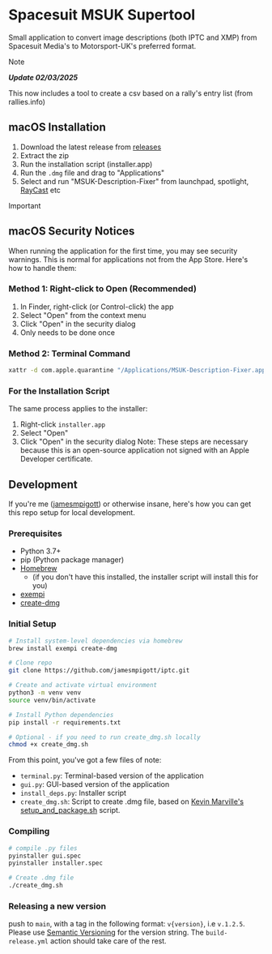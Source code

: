 # Spacesuit MSUK Supertool
Small application to convert image descriptions (both IPTC and XMP) from Spacesuit Media's to Motorsport-UK's preferred format.

> [!NOTE]
> ___Update 02/03/2025___
> 
> This now includes a tool to create a csv based on a rally's entry list (from rallies.info)

## macOS Installation
1. Download the latest release from [releases](https://github.com/jamesmpigott/iptc/releases)
2. Extract the zip
3. Run the installation script (installer.app)
4. Run the `.dmg` file and drag to "Applications"
5. Select and run "MSUK-Description-Fixer" from launchpad, spotlight, [RayCast](https://www.raycast.com/) etc

> [!IMPORTANT]
> ## macOS Security Notices
> When running the application for the first time, you may see security warnings. This is normal for applications not from the App Store. Here's how to handle them:
> ### Method 1: Right-click to Open (Recommended)
> 1. In Finder, right-click (or Control-click) the app
> 2. Select "Open" from the context menu
> 3. Click "Open" in the security dialog
> 4. Only needs to be done once
> ### Method 2: Terminal Command
> ```bash
> xattr -d com.apple.quarantine "/Applications/MSUK-Description-Fixer.app"
> ```
> ### For the Installation Script
> The same process applies to the installer:
> 1. Right-click `installer.app`
> 2. Select "Open"
> 3. Click "Open" in the security dialog
> Note: These steps are necessary because this is an open-source application not signed with an Apple Developer certificate.

## Development

If you're me ([jamesmpigott](https://github.com/jamesmpigott)) or otherwise insane, here's how you can get this repo setup for local development.

### Prerequisites
- Python 3.7+
- pip (Python package manager)
- [Homebrew](https://brew.sh/)
    - (if you don't have this installed, the installer script will install this for you)
- [exempi](https://formulae.brew.sh/formula/exempi)
- [create-dmg](https://formulae.brew.sh/formula/create-dmg)


### Initial Setup
```bash
# Install system-level dependencies via homebrew
brew install exempi create-dmg

# Clone repo
git clone https://github.com/jamesmpigott/iptc.git

# Create and activate virtual environment
python3 -m venv venv
source venv/bin/activate

# Install Python dependencies
pip install -r requirements.txt

# Optional - if you need to run create_dmg.sh locally
chmod +x create_dmg.sh
```

From this point, you've got a few files of note:
- `terminal.py`: Terminal-based version of the application
- `gui.py`: GUI-based version of the application
- `install_deps.py`: Installer script
- `create_dmg.sh`: Script to create .dmg file, based on [Kevin Marville's setup_and_package.sh](https://gist.github.com/Kvnbbg/84871ae4d642c2dd896e0423471b1b52#file-setup_and_package-sh) script.

### Compiling
```bash
# compile .py files
pyinstaller gui.spec 
pyinstaller installer.spec

# Create .dmg file
./create_dmg.sh
```

### Releasing a new version
push to `main`, with a tag in the following format: `v{version}`, i.e `v.1.2.5`. Please use [Semantic Versioning](https://semver.org/) for the version string.
The `build-release.yml` action should take care of the rest.
